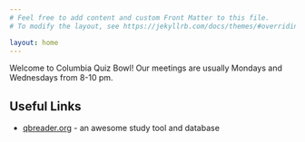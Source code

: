 ```yaml
---
# Feel free to add content and custom Front Matter to this file.
# To modify the layout, see https://jekyllrb.com/docs/themes/#overriding-theme-defaults

layout: home
---
```


Welcome to Columbia Quiz Bowl! Our meetings are usually Mondays and Wednesdays from 8-10 pm.

## Useful Links

- [qbreader.org](https://qbreader.org) - an awesome study tool and database
